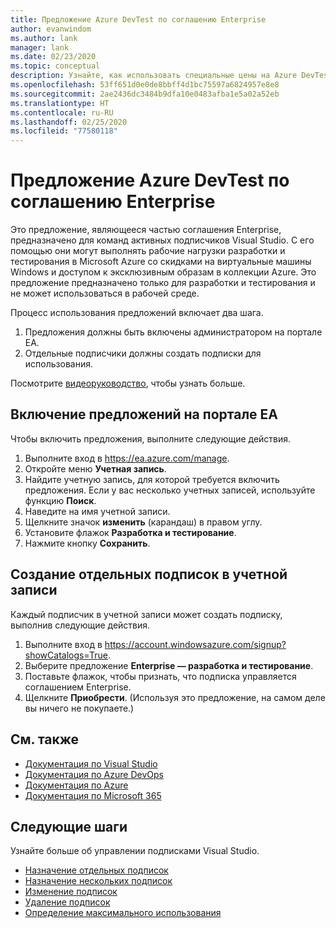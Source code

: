 ```yaml
---
title: Предложение Azure DevTest по соглашению Enterprise
author: evanwindom
ms.author: lank
manager: lank
ms.date: 02/23/2020
ms.topic: conceptual
description: Узнайте, как использовать специальные цены на Azure DevTest, доступные клиентам с соглашениями Enterprise.
ms.openlocfilehash: 53ff651d0e0de8bbff4d1bc75597a6824957e8e8
ms.sourcegitcommit: 2ae2436dc3484b9dfa10e0483afba1e5a02a52eb
ms.translationtype: HT
ms.contentlocale: ru-RU
ms.lasthandoff: 02/25/2020
ms.locfileid: "77580118"
---
```

# <a name="azure-enterprise-agreement-devtest-offer"></a>Предложение Azure DevTest по соглашению Enterprise

Это предложение, являющееся частью соглашения Enterprise, предназначено для команд активных подписчиков Visual Studio. С его помощью они могут выполнять рабочие нагрузки разработки и тестирования в Microsoft Azure со скидками на виртуальные машины Windows и доступом к эксклюзивным образам в коллекции Azure. Это предложение предназначено только для разработки и тестирования и не может использоваться в рабочей среде.  

Процесс использования предложений включает два шага.
1. Предложения должны быть включены администратором на портале EA.
2. Отдельные подписчики должны создать подписки для использования. 

Посмотрите [видеоруководство](https://channel9.msdn.com/blogs/EA.Azure.com/Enabling-and-Creating-EA-DevTest-Subscriptions-through-the-EA-Portal), чтобы узнать больше.  

## <a name="enable-offers-in-the-ea-portal"></a>Включение предложений на портале EA
Чтобы включить предложения, выполните следующие действия.
1. Выполните вход в https://ea.azure.com/manage.
0. Откройте меню **Учетная запись**.
0. Найдите учетную запись, для которой требуется включить предложения.  Если у вас несколько учетных записей, используйте функцию **Поиск**. 
0. Наведите на имя учетной записи. 
0. Щелкните значок **изменить** (карандаш) в правом углу. 
0. Установите флажок **Разработка и тестирование**.
0. Нажмите кнопку **Сохранить**.

## <a name="create-individual-subscriptions-within-the-account"></a>Создание отдельных подписок в учетной записи
Каждый подписчик в учетной записи может создать подписку, выполнив следующие действия.
1. Выполните вход в https://account.windowsazure.com/signup?showCatalogs=True.
0. Выберите предложение **Enterprise — разработка и тестирование**.
0. Поставьте флажок, чтобы признать, что подписка управляется соглашением Enterprise. 
0. Щелкните **Приобрести**.  (Используя это предложение, на самом деле вы ничего не покупаете.)

## <a name="see-also"></a>См. также
- [Документация по Visual Studio](https://docs.microsoft.com/visualstudio/)
- [Документация по Azure DevOps](https://docs.microsoft.com/azure/devops/)
- [Документация по Azure](https://docs.microsoft.com/azure/)
- [Документация по Microsoft 365](https://docs.microsoft.com/microsoft-365/)

## <a name="next-steps"></a>Следующие шаги
Узнайте больше об управлении подписками Visual Studio.
- [Назначение отдельных подписок](assign-license.md)
- [Назначение нескольких подписок](assign-license-bulk.md)
- [Изменение подписок](edit-license.md)
- [Удаление подписок](delete-license.md)
- [Определение максимального использования](maximum-usage.md)



